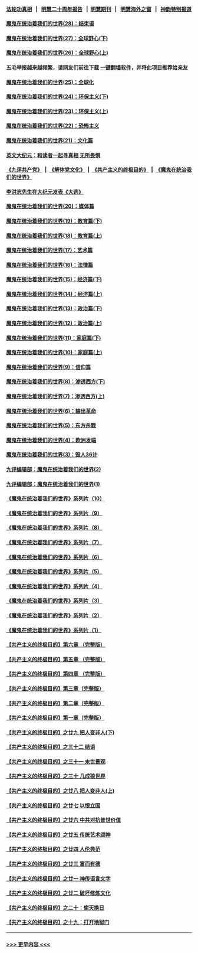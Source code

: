 #### [法轮功真相](https://github.com/gfw-breaker/truth/blob/master/README.md?t=0) &nbsp;&nbsp;|&nbsp;&nbsp; [明慧二十周年报告](https://github.com/gfw-breaker/mh-reports/blob/master/README.md?t=0) &nbsp;&nbsp;|&nbsp;&nbsp;[明慧期刊](https://github.com/gfw-breaker/mh-qikan) &nbsp;&nbsp;|&nbsp;&nbsp; [明慧海外之窗](https://github.com/gfw-breaker/mh-news/blob/master/README.md?t=0) &nbsp;&nbsp;|&nbsp;&nbsp; [神韵特别报道](https://github.com/gfw-breaker/mh-news/blob/master/shenyun.md?t=0)
#### [魔鬼在统治着我们的世界(28)：结束语](../pages/nsc422/n10936246.md?t=06231551) 
#### [魔鬼在统治着我们的世界(27)：全球野心(下)](../pages/nsc422/n10928319.md?t=06231551) 
#### [魔鬼在统治着我们的世界(26)：全球野心(上)](../pages/nsc422/n10900318.md?t=06231551) 
#### 五毛举报越来越频繁，请网友们前往下载 [一键翻墙软件](https://github.com/gfw-breaker/ssr-accounts)，并将此项目推荐给亲友
#### [魔鬼在统治着我们的世界(25)：全球化](../pages/nsc422/n10788205.md?t=06231551) 
#### [魔鬼在统治着我们的世界(24)：环保主义(下)](../pages/nsc422/n10695307.md?t=06231551) 
#### [魔鬼在统治着我们的世界(23)：环保主义(上)](../pages/nsc422/n10688613.md?t=06231551) 
#### [魔鬼在统治着我们的世界(22)：恐怖主义](../pages/nsc422/n10614727.md?t=06231551) 
#### [魔鬼在统治着我们的世界(21)：文化篇](../pages/nsc422/n10597706.md?t=06231551) 
#### [英文大纪元：和读者一起寻真相 无所畏惧](../pages/nsc422/n12542027.md?t=06231551) 
#### [《九评共产党》](https://github.com/begood0513/9ping.md/blob/master/README.md) &nbsp;|&nbsp; [《解体党文化》](../../../../jtdwh.md/blob/master/README.md)  &nbsp;|&nbsp; [《共产主义的终极目的》](../../../../gczydzjmd.md/blob/master/README.md) &nbsp;|&nbsp; [《魔鬼在统治我们的世界》](../../../../mgztzwmdsj.md/blob/master/README.md) 
#### [李洪志先生在大纪元发表《大选》](../pages/nsc422/n12534746.md?t=06231551) 
#### [魔鬼在统治着我们的世界(20)：媒体篇](../pages/nsc422/n10586579.md?t=06231551) 
#### [魔鬼在统治着我们的世界(19)：教育篇(下)](../pages/nsc422/n10564808.md?t=06231551) 
#### [魔鬼在统治着我们的世界(18)：教育篇(上)](../pages/nsc422/n10526970.md?t=06231551) 
#### [魔鬼在统治着我们的世界(17)：艺术篇](../pages/nsc422/n10499093.md?t=06231551) 
#### [魔鬼在统治着我们的世界(16)：法律篇](../pages/nsc422/n10485969.md?t=06231551) 
#### [魔鬼在统治着我们的世界(15)：经济篇(下)](../pages/nsc422/n10469975.md?t=06231551) 
#### [魔鬼在统治着我们的世界(14)：经济篇(上)](../pages/nsc422/n10457370.md?t=06231551) 
#### [魔鬼在统治着我们的世界(13)：政治篇(下)](../pages/nsc422/n10448270.md?t=06231551) 
#### [魔鬼在统治着我们的世界(12)：政治篇(上)](../pages/nsc422/n10444576.md?t=06231551) 
#### [魔鬼在统治着我们的世界(11)：家庭篇(下)](../pages/nsc422/n10440961.md?t=06231551) 
#### [魔鬼在统治着我们的世界(10)：家庭篇(上)](../pages/nsc422/n10435448.md?t=06231551) 
#### [魔鬼在统治着我们的世界(9)：信仰篇](../pages/nsc422/n10432159.md?t=06231551) 
#### [魔鬼在统治着我们的世界(8)：渗透西方(下)](../pages/nsc422/n10429603.md?t=06231551) 
#### [魔鬼在统治着我们的世界(7)：渗透西方(上)](../pages/nsc422/n10426013.md?t=06231551) 
#### [魔鬼在统治着我们的世界(6)：输出革命](../pages/nsc422/n10421536.md?t=06231551) 
#### [魔鬼在统治着我们的世界(5)：东方杀戮](../pages/nsc422/n10417707.md?t=06231551) 
#### [魔鬼在统治着我们的世界(4)：欧洲发端](../pages/nsc422/n10414890.md?t=06231551) 
#### [魔鬼在统治着我们的世界(3)：毁人36计](../pages/nsc422/n10411583.md?t=06231551) 
#### [九评编辑部：魔鬼在统治着我们的世界(2)](../pages/nsc422/n10410036.md?t=06231551) 
#### [九评编辑部：魔鬼在统治着我们的世界(1)](../pages/nsc422/n10406825.md?t=06231551) 
#### [《魔鬼在统治着我们的世界》系列片（10）](../pages/nsc422/n12292670.md?t=06231551) 
#### [《魔鬼在统治着我们的世界》系列片（9）](../pages/nsc422/n12290859.md?t=06231551) 
#### [《魔鬼在统治着我们的世界》系列片（8）](../pages/nsc422/n12287445.md?t=06231551) 
#### [《魔鬼在统治着我们的世界》系列片（7）](../pages/nsc422/n12283425.md?t=06231551) 
#### [《魔鬼在统治着我们的世界》系列片（6）](../pages/nsc422/n12282314.md?t=06231551) 
#### [《魔鬼在统治着我们的世界》系列片（5）](../pages/nsc422/n12281419.md?t=06231551) 
#### [《魔鬼在统治着我们的世界》系列片（4）](../pages/nsc422/n12274024.md?t=06231551) 
#### [《魔鬼在统治着我们的世界》系列片（3）](../pages/nsc422/n12271322.md?t=06231551) 
#### [《魔鬼在统治着我们的世界》系列片（2）](../pages/nsc422/n12269049.md?t=06231551) 
#### [《魔鬼在统治着我们的世界》系列片（1）](../pages/nsc422/n12267575.md?t=06231551) 
#### [【共产主义的终极目的】第六章 （完整版）](../pages/nsc422/n11428913.md?t=06231551) 
#### [【共产主义的终极目的】第五章 （完整版）](../pages/nsc422/n11428912.md?t=06231551) 
#### [【共产主义的终极目的】第四章 （完整版）](../pages/nsc422/n11428907.md?t=06231551) 
#### [【共产主义的终极目的】第三章（完整版）](../pages/nsc422/n11428848.md?t=06231551) 
#### [【共产主义的终极目的】第二章（完整版）](../pages/nsc422/n11428831.md?t=06231551) 
#### [【共产主义的终极目的】第一章（完整版）](../pages/nsc422/n11417651.md?t=06231551) 
#### [【共产主义的终极目的】之廿九 把人变非人(下)](../pages/nsc422/n11344140.md?t=06231551) 
#### [【共产主义的终极目的】之三十二 结语](../pages/nsc422/n11360535.md?t=06231551) 
#### [【共产主义的终极目的】之三十一 末世景观](../pages/nsc422/n11351129.md?t=06231551) 
#### [【共产主义的终极目的】之三十 几成狼世界](../pages/nsc422/n11348280.md?t=06231551) 
#### [【共产主义的终极目的】之廿八 把人变非人(上)](../pages/nsc422/n11340492.md?t=06231551) 
#### [【共产主义的终极目的】之廿七 以恨立国](../pages/nsc422/n11336944.md?t=06231551) 
#### [【共产主义的终极目的】之廿六 中共对抗普世价值](../pages/nsc422/n11324785.md?t=06231551) 
#### [【共产主义的终极目的】之廿五 传统艺术颂神](../pages/nsc422/n11296396.md?t=06231551) 
#### [【共产主义的终极目的】之廿四 人伦典范](../pages/nsc422/n11296397.md?t=06231551) 
#### [【共产主义的终极目的】之廿三 富而有德](../pages/nsc422/n11283598.md?t=06231551) 
#### [【共产主义的终极目的】之廿一 神传语言文字](../pages/nsc422/n11263265.md?t=06231551) 
#### [【共产主义的终极目的】之廿二 破坏修炼文化](../pages/nsc422/n11245728.md?t=06231551) 
#### [【共产主义的终极目的】之二十：偷天换日](../pages/nsc422/n11238846.md?t=06231551) 
#### [【共产主义的终极目的】之十九：打开地狱门](../pages/nsc422/n11206376.md?t=06231551) 

----
#### [ >>> 更早内容 <<< ](../indexes/nsc422-earlier.md)
